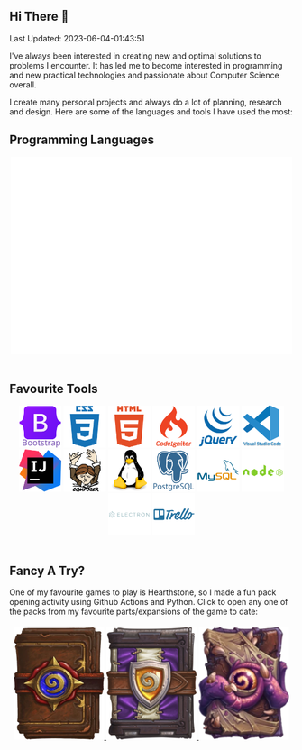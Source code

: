 ## Hi There 👋

Last Updated: 2023-06-04-01:43:51

I've always been interested in creating new and optimal solutions to problems I encounter. It has led me to become interested in programming and new practical technologies and passionate about Computer Science overall.

I create many personal projects and always do a lot of planning, research and design. Here are some of the languages and tools I have used the most:

## Programming Languages

<div align="center">
    <img src="languages.svg" width="500" height="350" alt="language-stats-here">
</div>

<br />

## Favourite Tools

<div align="center">
    <img src="/toolimgs/bootstrap.svg", width="75", height="75"/>
    <img src="/toolimgs/css3.svg", width="75", height="75"/>
    <img src="/toolimgs/html5.svg", width="75", height="75"/>
    <img src="/toolimgs/codeigniter.svg", width="75", height="75"/>
    <img src="/toolimgs/jquery.svg", width="75", height="75"/>
    <img src="/toolimgs/vscode.svg", width="75", height="75"/>
    <img src="/toolimgs/intellij.svg", width="75", height="75"/>
    <img src="/toolimgs/composer.svg", width="75", height="75"/>
    <img src="/toolimgs/linux.svg", width="75", height="75"/>
    <img src="/toolimgs/postgresql.svg", width="75", height="75"/>
    <img src="/toolimgs/mysql.svg", width="75", height="75"/>
    <img src="/toolimgs/nodejs.svg", width="75", height="75"/>
    <img src="/toolimgs/electron.svg", width="75", height="75"/>
    <img src="/toolimgs/trello.svg", width="75", height="75"/>
</div>

<br />

## Fancy A Try?

One of my favourite games to play is Hearthstone, so I made a fun pack opening activity using Github Actions and Python. Click to open any one of the packs from my favourite parts/expansions of the game to date:

<div align="center">
  
  <div style="display:flex;">
    <div style="flex:33.33%;padding:5px;">
      <a href="https://github.com/Unknown807/Unknown807/issues/new?title=open%20pack%7Cclassic&amp;body=Just+push+%27Submit+new+issue%27+and+open+a+new+pack+and+please+wait">
          <img src="/packs/classic_pack.webp" width=160 height=200/>
      </a>
      <a href="https://github.com/Unknown807/Unknown807/issues/new?title=open%20pack%7Cgrandt&amp;body=Just+push+%27Submit+new+issue%27+and+open+a+new+pack+and+please+wait">
          <img src="/packs/gt_pack.webp" width=160 height=200/>
      </a>
      <a href="https://github.com/Unknown807/Unknown807/issues/new?title=open%20pack%7Cwotog&amp;body=Just+push+%27Submit+new+issue%27+and+open+a+new+pack+and+please+wait">
          <img src="/packs/og_pack.webp" width=160 height=200/>
      </a>
    </div>
  </div>

</div>
